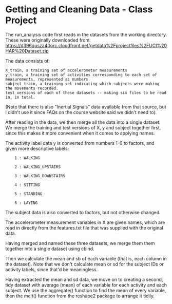 Getting and Cleaning Data - Class Project
==========================================

The run_analysis code first reads in the datasets from the working directory. These were originally downloaded from: 
	https://d396qusza40orc.cloudfront.net/getdata%2Fprojectfiles%2FUCI%20HAR%20Dataset.zip

The data consists of:

	X_train, a training set of accelerometer measurements
	y_train, a training set of activities corresponding to each set of measurements, represented as numbers
	subject_train, a training set indicating which subjects were making the movements recorded.
	test versions of each of these datasets -- making six files to be read in, in total.

(Note that there is also "Inertial Signals" data available from that source, but I didn't use it since FAQs on the course website said we didn't need to).

After reading in the data, we then merge all the data into a single dataset. We merge the training and test versions of X, y and subject together first, since this makes it more convenient when it comes to applying names.

The activity label data y is converted from numbers 1-6 to factors, and given more descriptive labels:

		1 : WALKING

		2 : WALKING_UPSTAIRS

		3 : WALKING_DOWNSTAIRS

		4 : SITTING

		5 : STANDING

		6 : LAYING
	
	
The subject data is also converted to factors, but not otherwise changed.

The accelerometer measurement variables in X are given names, which are read in directly from the features.txt file that was supplied with the original data.

Having merged and named these three datasets, we merge them them together into a single dataset using cbind.

Then we calculate the mean and sb of each variable (that is, each column in the dataset). Note that we don't calculate mean or sd for the subject IDs or activity labels, since that'd be meaningless.

Having extracted the mean and sd data, we move on to creating a second, tidy dataset with average (mean) of each variable for each activity and each subject. We use the aggregate() function to find the mean of every variable, then the melt() function from the reshape2 package to arrange it tidily.





